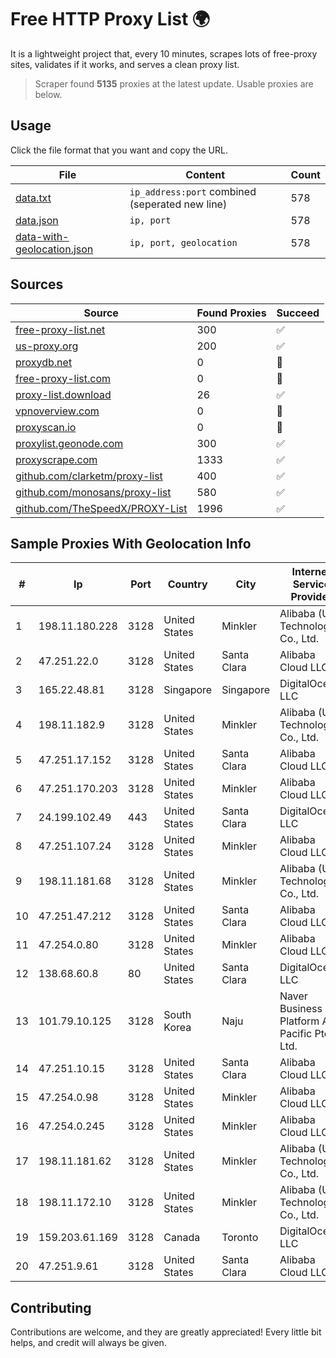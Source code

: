 
# Free HTTP Proxy List 🌍

It is a lightweight project that, every 10 minutes, scrapes lots of free-proxy sites, validates if it works, and serves a clean proxy list.


> Scraper found **5135** proxies at the latest update. Usable proxies are below.

## Usage

Click the file format that you want and copy the URL.


|File|Content|Count|
|----|-------|-----|
|[data.txt](https://raw.githubusercontent.com/themiralay/Proxy-List-World/master/data.txt)|`ip_address:port` combined (seperated new line)|578|
|[data.json](https://raw.githubusercontent.com/themiralay/Proxy-List-World/master/data.json)|`ip, port`|578|
|[data-with-geolocation.json](https://raw.githubusercontent.com/themiralay/Proxy-List-World/master/data-with-geolocation.json)|`ip, port, geolocation`|578|

## Sources

|Source|Found Proxies|Succeed|
|------|-------------|-------|
|[free-proxy-list.net](https://free-proxy-list.net)|300|✅|
|[us-proxy.org](https://www.us-proxy.org)|200|✅|
|[proxydb.net](http://proxydb.net)|0|🚫|
|[free-proxy-list.com](https://free-proxy-list.com/?page=&port=&type%5B%5D=http&type%5B%5D=https&up_time=0&search=Search)|0|🚫|
|[proxy-list.download](https://www.proxy-list.download/HTTP)|26|✅|
|[vpnoverview.com](https://vpnoverview.com/privacy/anonymous-browsing/free-proxy-servers)|0|🚫|
|[proxyscan.io](https://www.proxyscan.io)|0|🚫|
|[proxylist.geonode.com](https://proxylist.geonode.com/api/proxy-list?limit=300&page=1&sort_by=lastChecked&sort_type=desc&protocols=http,https)|300|✅|
|[proxyscrape.com](https://api.proxyscrape.com/v2/?request=displayproxies&protocol=http&timeout=10000&country=all&ssl=all&anonymity=all)|1333|✅|
|[github.com/clarketm/proxy-list](https://raw.githubusercontent.com/clarketm/proxy-list/master/proxy-list-raw.txt)|400|✅|
|[github.com/monosans/proxy-list](https://raw.githubusercontent.com/monosans/proxy-list/main/proxies/http.txt)|580|✅|
|[github.com/TheSpeedX/PROXY-List](https://raw.githubusercontent.com/TheSpeedX/PROXY-List/master/http.txt)|1996|✅|


## Sample Proxies With Geolocation Info

|#|Ip|Port|Country|City|Internet Service Provider|
|-|--|----|-------|----|-------------------------|
|1|198.11.180.228|3128|United States|Minkler|Alibaba (US) Technology Co., Ltd.|
|2|47.251.22.0|3128|United States|Santa Clara|Alibaba Cloud LLC|
|3|165.22.48.81|3128|Singapore|Singapore|DigitalOcean, LLC|
|4|198.11.182.9|3128|United States|Minkler|Alibaba (US) Technology Co., Ltd.|
|5|47.251.17.152|3128|United States|Santa Clara|Alibaba Cloud LLC|
|6|47.251.170.203|3128|United States|Minkler|Alibaba Cloud LLC|
|7|24.199.102.49|443|United States|Santa Clara|DigitalOcean, LLC|
|8|47.251.107.24|3128|United States|Minkler|Alibaba Cloud LLC|
|9|198.11.181.68|3128|United States|Minkler|Alibaba (US) Technology Co., Ltd.|
|10|47.251.47.212|3128|United States|Santa Clara|Alibaba Cloud LLC|
|11|47.254.0.80|3128|United States|Minkler|Alibaba Cloud LLC|
|12|138.68.60.8|80|United States|Santa Clara|DigitalOcean, LLC|
|13|101.79.10.125|3128|South Korea|Naju|Naver Business Platform Asia Pacific Pte. Ltd.|
|14|47.251.10.15|3128|United States|Santa Clara|Alibaba Cloud LLC|
|15|47.254.0.98|3128|United States|Minkler|Alibaba Cloud LLC|
|16|47.254.0.245|3128|United States|Minkler|Alibaba Cloud LLC|
|17|198.11.181.62|3128|United States|Minkler|Alibaba (US) Technology Co., Ltd.|
|18|198.11.172.10|3128|United States|Minkler|Alibaba (US) Technology Co., Ltd.|
|19|159.203.61.169|3128|Canada|Toronto|DigitalOcean, LLC|
|20|47.251.9.61|3128|United States|Santa Clara|Alibaba Cloud LLC|



## Contributing

Contributions are welcome, and they are greatly appreciated! Every
little bit helps, and credit will always be given.

